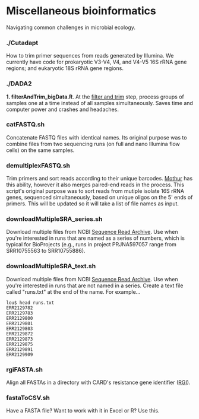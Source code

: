 # Miscellaneous bioinformatics

Navigating common challenges in microbial ecology.

### ./Cutadapt
How to trim primer sequences from reads generated by Illumina. We currently have code for prokaryotic V3-V4, V4, and V4-V5 16S rRNA gene regions; and eukaryotic 18S rRNA gene regions.


### ./DADA2
<b>1. filterAndTrim_bigData.R</b>. At the [filter and trim](https://benjjneb.github.io/dada2/tutorial.html) step, process groups of samples one at a time instead of all samples simultaneously. Saves time and computer power and crashes and headaches.


### catFASTQ.sh
Concatenate FASTQ files with identical names. Its original purpose was to combine files from two sequencing runs (on full and nano Illumina flow cells) on the same samples. 


### demultiplexFASTQ.sh
Trim primers and sort reads according to their unique barcodes. [Mothur](https://mothur.org/wiki/make.contigs/) has this ability, however it also merges paired-end reads in the process. This script's original purpose was to sort reads from mutiple isolate 16S rRNA genes, sequenced simultaneously, based on unique oligos on the 5' ends of primers. This will be updated so it will take a list of file names as input.


### downloadMultipleSRA_series.sh
Download multiple files from NCBI [Sequence Read Archive](https://www.ncbi.nlm.nih.gov/sra). Use when you're interested in runs that are named as a series of numbers, which is typical for BioProjects (e.g., runs in project PRJNA597057 range from SRR10755563 to SRR10755886).


### downloadMultipleSRA_text.sh
Download multiple files from NCBI [Sequence Read Archive](https://www.ncbi.nlm.nih.gov/sra). Use when you're interested in runs that are not named in a series. Create a text file called "runs.txt" at the end of the name. For example...

```
lou$ head runs.txt
ERR2129782
ERR2129783
ERR2129800
ERR2129801
ERR2129803
ERR2129872
ERR2129873
ERR2129875
ERR2129891
ERR2129909
````


### rgiFASTA.sh
Align all FASTAs in a directory with CARD's resistance gene identifier ([RGI](https://card.mcmaster.ca/analyze/rgi)).


### fastaToCSV.sh
Have a FASTA file? Want to work with it in Excel or R? Use this. 
